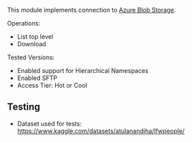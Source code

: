 This module implements connection to [Azure Blob Storage](https://learn.microsoft.com/en-us/java/api/overview/azure/storage-blob-readme).

Operations:
- List top level
- Download

Tested Versions:
- Enabled support for Hierarchical Namespaces
- Enabled SFTP
- Access Tier: Hot or Cool


## Testing

* Dataset used for tests: https://www.kaggle.com/datasets/atulanandjha/lfwpeople/